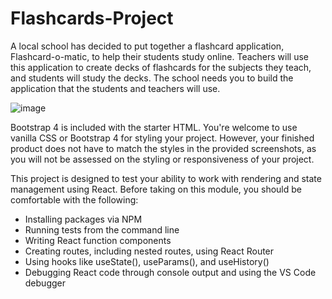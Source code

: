 # Flashcards-Project

A local school has decided to put together a flashcard application, Flashcard-o-matic, to help their students study online. Teachers will use this application to create decks of flashcards for the subjects they teach, and students will study the decks. The school needs you to build the application that the students and teachers will use.

![image](https://user-images.githubusercontent.com/85961954/154579480-983306d6-2097-4274-8c16-17b9c58f5a36.png)

Bootstrap 4 is included with the starter HTML. You're welcome to use vanilla CSS or Bootstrap 4 for styling your project. However, your finished product does not have to match the styles in the provided screenshots, as you will not be assessed on the styling or responsiveness of your project.

This project is designed to test your ability to work with rendering and state management using React. Before taking on this module, you should be comfortable with the following:

 - Installing packages via NPM
 - Running tests from the command line
 - Writing React function components
 - Creating routes, including nested routes, using React Router
 - Using hooks like useState(), useParams(), and useHistory()
 - Debugging React code through console output and using the VS Code debugger
